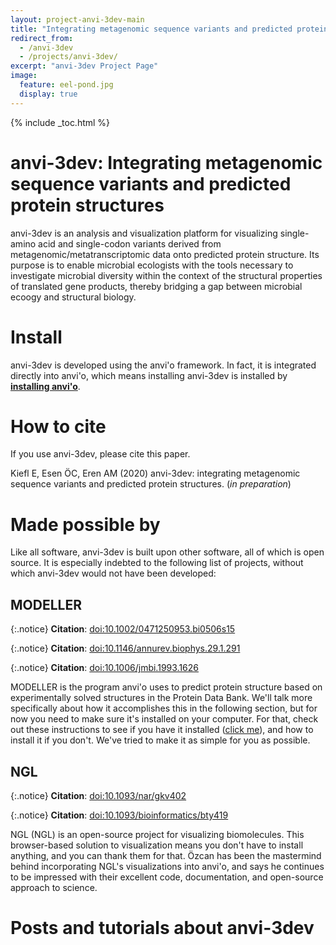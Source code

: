 ```yaml
---
layout: project-anvi-3dev-main
title: "Integrating metagenomic sequence variants and predicted protein structures"
redirect_from:
  - /anvi-3dev
  - /projects/anvi-3dev/
excerpt: "anvi-3dev Project Page"
image:
  feature: eel-pond.jpg
  display: true
---
```


{% include _toc.html %}

# anvi-3dev: Integrating metagenomic sequence variants and predicted protein structures

anvi-3dev is an analysis and visualization platform for visualizing single-amino acid and
single-codon variants derived from metagenomic/metatranscriptomic data onto predicted protein
structure. Its purpose is to enable microbial ecologists with the tools necessary to investigate
microbial diversity within the context of the structural properties of translated gene products,
thereby bridging a gap between microbial ecoogy and structural biology.

# Install

anvi-3dev is developed using the anvi'o framework. In fact, it is integrated directly into anvi'o,
which means installing anvi-3dev is installed by **[installing anvi'o](/install-anvio/)**.

# How to cite

If you use anvi-3dev, please cite this paper.

Kiefl E, Esen ÖC, Eren AM (2020) anvi-3dev: integrating metagenomic sequence variants and predicted protein structures. (*in preparation*)

# Made possible by

Like all software, anvi-3dev is built upon other software, all of which is open source. It is
especially indebted to the following list of projects, without which anvi-3dev would not have been
developed:

## MODELLER

{:.notice}
**Citation**: [doi:10.1002/0471250953.bi0506s15](https://doi.org/10.1002/0471250953.bi0506s15)

{:.notice}
**Citation**: [doi:10.1146/annurev.biophys.29.1.291](https://doi.org/10.1146/annurev.biophys.29.1.291)

{:.notice}
**Citation**: [doi:10.1006/jmbi.1993.1626](https://doi.org/10.1006/jmbi.1993.1626)

MODELLER is the program anvi'o uses to predict protein structure based on experimentally solved structures in the Protein Data Bank. We'll talk more specifically about how it accomplishes this in the following section, but for now you need to make sure it's installed on your computer. For that, check out these instructions to see if you have it installed ([click me](http://merenlab.org/2016/06/18/installing-third-party-software/#modeller)), and how to install it if you don't. We've tried to make it as simple for you as possible.

## NGL

{:.notice}
**Citation**: [doi:10.1093/nar/gkv402](https://doi.org/10.1093/nar/gkv402)

{:.notice}
**Citation**: [doi:10.1093/bioinformatics/bty419](https://doi.org/10.1093/bioinformatics/bty419)

NGL (NGL) is an open-source project for visualizing biomolecules. This browser-based solution to visualization means you don't have to install anything, and you can thank them for that. Özcan has been the mastermind behind incorporating NGL's visualizations into anvi'o, and says he continues to be impressed with their excellent code, documentation, and open-source approach to science.


# Posts and tutorials about anvi-3dev
